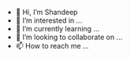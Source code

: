 - 👋 Hi, I’m Shandeep
- 👀 I’m interested in ...
- 🌱 I’m currently learning ...
- 💞️ I’m looking to collaborate on ...
- 📫 How to reach me ...

<!---
shandeepc/shandeepc is a ✨ special ✨ repository because its `README.md` (this file) appears on your GitHub profile.
You can click the Preview link to take a look at your changes.
--->
